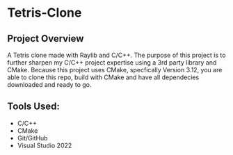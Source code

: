 # Tetris-Clone

## Project Overview
A Tetris clone made with Raylib and C/C++. 
The purpose of this project is to further sharpen my C/C++ project expertise using a 3rd party library and CMake.
Because this project uses CMake, specfically Version 3.12, you are able to clone this repo, build with CMake and have all dependecies downloaded and ready to go.

## Tools Used:
- C/C++
- CMake
- Git/GitHub
- Visual Studio 2022
